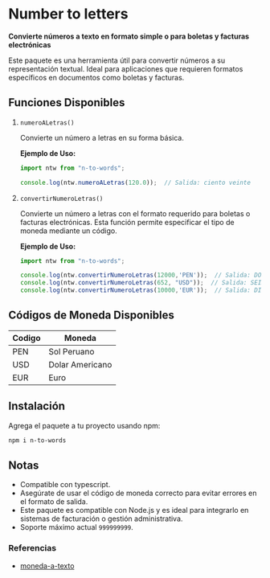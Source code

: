 # Number to letters

**Convierte números a texto en formato simple o para boletas y facturas electrónicas**

Este paquete es una herramienta útil para convertir números a su representación textual. Ideal para aplicaciones que requieren formatos específicos en documentos como boletas y facturas. 


## Funciones Disponibles
1. `numeroALetras()`

    Convierte un número a letras en su forma básica.

    **Ejemplo de Uso:**

    ```js
    import ntw from "n-to-words";

    console.log(ntw.numeroALetras(120.0));  // Salida: ciento veinte  
    ```

1. `convertirNumeroLetras()`

    Convierte un número a letras con el formato requerido para boletas o facturas electrónicas. Esta función permite especificar el tipo de moneda mediante un código.


    **Ejemplo de Uso:**

    ```js
    import ntw from "n-to-words";
    
    console.log(ntw.convertirNumeroLetras(12000,'PEN'));  // Salida: DOCE MIL SOLES Y 00/100 CÉNTIMOS
    console.log(ntw.convertirNumeroLetras(652, "USD"));  // Salida: SEISCIENTOS CINCUENTA Y DOS DÓLARES AMERICANOS Y 00/100 CENTAVOS
    console.log(ntw.convertirNumeroLetras(10000,'EUR'));  // Salida: DIEZ MIL EUROS Y 00/100 CÉNTIMOS
    ```
    
## Códigos de Moneda Disponibles

| Codigo  | Moneda  |
|---------|---------|
| PEN | Sol Peruano  |
| USD | Dolar Americano  |
| EUR | Euro  |

## Instalación

Agrega el paquete a tu proyecto usando npm:

```bash
npm i n-to-words
```


## Notas
- Compatible con typescript.
- Asegúrate de usar el código de moneda correcto para evitar errores en el formato de salida.
- Este paquete es compatible con Node.js y es ideal para integrarlo en sistemas de facturación o gestión administrativa.
- Soporte máximo actual `999999999`.

### Referencias
- [moneda-a-texto](https://www.npmjs.com/package/moneda-a-texto)